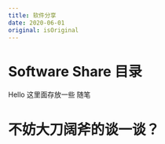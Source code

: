 ```yaml
---
title: 软件分享
date: 2020-06-01
original: isOriginal
---
```


#  Software Share 目录

Hello 这里面存放一些 随笔

# 不妨大刀阔斧的谈一谈？